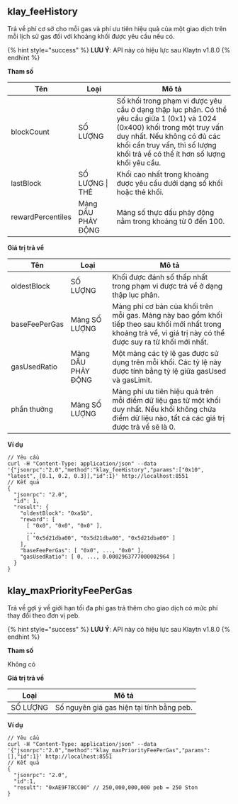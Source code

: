 ## klay_feeHistory<a id="klay_feehistory"></a>

Trả về phí cơ sở cho mỗi gas và phí ưu tiên hiệu quả của một giao dịch trên mỗi lịch sử gas đối với khoảng khối được yêu cầu nếu có.

{% hint style="success" %}
**LƯU Ý**: API này có hiệu lực sau Klaytn v1.8.0
{% endhint %}

**Tham số**

| Tên               | Loại                | Mô tả                                                                                                                                                                                                                                       |
| ----------------- | ------------------- | ------------------------------------------------------------------------------------------------------------------------------------------------------------------------------------------------------------------------------------------- |
| blockCount        | SỐ LƯỢNG            | Số khối trong phạm vi được yêu cầu ở dạng thập lục phân. Có thể yêu cầu giữa 1 (0x1) và 1024 (0x400) khối trong một truy vấn duy nhất. Nếu không có đủ các khối cần truy vấn, thì số lượng khối trả về có thể ít hơn số lượng khối yêu cầu. |
| lastBlock         | SỐ LƯỢNG &#124; THẺ | Khối cao nhất trong khoảng được yêu cầu dưới dạng số khối hoặc thẻ khối.                                                                                                                                                                    |
| rewardPercentiles | Mảng DẤU PHẢY ĐỘNG  | Mảng số thực dấu phảy động nằm trong khoảng từ 0 đến 100.                                                                                                                                                                                   |


**Giá trị trả về**

| Tên           | Loại              | Mô tả                                                                                                                                                             |
| ------------- | ------------------ | ----------------------------------------------------------------------------------------------------------------------------------------------------------------- |
| oldestBlock   | SỐ LƯỢNG           | Khối được đánh số thấp nhất trong phạm vi được trả về ở dạng thập lục phân.                                                                                       |
| baseFeePerGas | Mảng SỐ LƯỢNG      | Mảng phí cơ bản của khối trên mỗi gas. Mảng này bao gồm khối tiếp theo sau khối mới nhất trong khoảng trả về, vì giá trị này có thể được suy ra từ khối mới nhất. |
| gasUsedRatio  | Mảng DẤU PHẢY ĐỘNG | Một mảng các tỷ lệ gas được sử dụng trên mỗi khối. Các tỷ lệ này được tính bằng tỷ lệ giữa gasUsed và gasLimit.                                                   |
| phần thưởng   | Mảng SỐ LƯỢNG      | Mảng phí ưu tiên hiệu quả trên mỗi điểm dữ liệu gas từ một khối duy nhất. Nếu khối không chứa điểm dữ liệu nào, tất cả các giá trị được trả về sẽ là 0.           |


**Ví dụ**

```shell
// Yêu cầu
curl -H "Content-Type: application/json" --data '{"jsonrpc":"2.0","method":"klay_feeHistory","params":["0x10", "latest", [0.1, 0.2, 0.3]],"id":1}' http://localhost:8551
// Kết quả
{
  "jsonrpc": "2.0",
  "id": 1,
  "result": {
    "oldestBlock": "0xa5b",
    "reward": [
      [ "0x0", "0x0", "0x0" ],
      ...
      [ "0x5d21dba00", "0x5d21dba00", "0x5d21dba00" ]
    ],
    "baseFeePerGas": [ "0x0", ..., "0x0" ],
    "gasUsedRatio": [ 0, ..., 0.0002963777000002964 ]
  }
}
```


## klay_maxPriorityFeePerGas <a id="klay_maxpriorityfeepergas"></a>

Trả về gợi ý về giới hạn tối đa phí gas trả thêm cho giao dịch có mức phí thay đổi theo đơn vị peb.

{% hint style="success" %}
**LƯU Ý**: API này có hiệu lực sau Klaytn v1.8.0
{% endhint %}

**Tham số**

Không có

**Giá trị trả về**

| Loại    | Mô tả                                     |
| -------- | ----------------------------------------- |
| SỐ LƯỢNG | Số nguyên giá gas hiện tại tính bằng peb. |

**Ví dụ**

```shell
// Yêu cầu
curl -H "Content-Type: application/json" --data '{"jsonrpc":"2.0","method":"klay_maxPriorityFeePerGas","params":[],"id":1}' http://localhost:8551
// Kết quả
{
  "jsonrpc": "2.0",
  "id":1,
  "result": "0xAE9F7BCC00" // 250,000,000,000 peb = 250 Ston
}
```